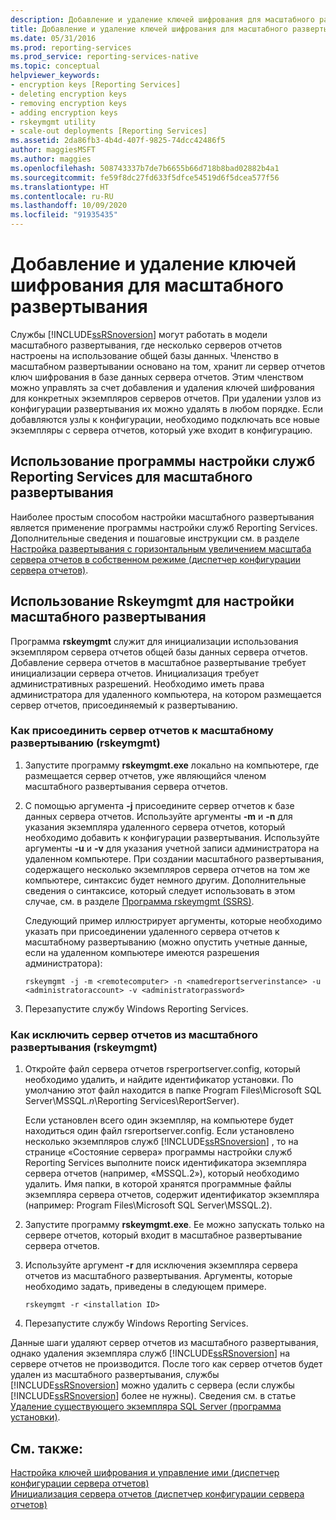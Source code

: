 ```yaml
---
description: Добавление и удаление ключей шифрования для масштабного развертывания
title: Добавление и удаление ключей шифрования для масштабного развертывания | Документы Майкрософт
ms.date: 05/31/2016
ms.prod: reporting-services
ms.prod_service: reporting-services-native
ms.topic: conceptual
helpviewer_keywords:
- encryption keys [Reporting Services]
- deleting encryption keys
- removing encryption keys
- adding encryption keys
- rskeymgmt utility
- scale-out deployments [Reporting Services]
ms.assetid: 2da86fb3-4b4d-407f-9825-74dcc42486f5
author: maggiesMSFT
ms.author: maggies
ms.openlocfilehash: 508743337b7de7b6655b66d718b8bad02882b4a1
ms.sourcegitcommit: fe59f8dc27fd633f5dfce54519d6f5dcea577f56
ms.translationtype: HT
ms.contentlocale: ru-RU
ms.lasthandoff: 10/09/2020
ms.locfileid: "91935435"
---
```

# <a name="add-and-remove-encryption-keys-for-scale-out-deployment"></a>Добавление и удаление ключей шифрования для масштабного развертывания
  Службы [!INCLUDE[ssRSnoversion](../../includes/ssrsnoversion-md.md)] могут работать в модели масштабного развертывания, где несколько серверов отчетов настроены на использование общей базы данных. Членство в масштабном развертывании основано на том, хранит ли сервер отчетов ключ шифрования в базе данных сервера отчетов. Этим членством можно управлять за счет добавления и удаления ключей шифрования для конкретных экземпляров серверов отчетов. При удалении узлов из конфигурации развертывания их можно удалять в любом порядке. Если добавляются узлы к конфигурации, необходимо подключать все новые экземпляры с сервера отчетов, который уже входит в конфигурацию.  
  
## <a name="using-the-reporting-services-configuration-tool-to-configure-scale-out-deployment"></a>Использование программы настройки служб Reporting Services для масштабного развертывания  
 Наиболее простым способом настройки масштабного развертывания является применение программы настройки служб Reporting Services. Дополнительные сведения и пошаговые инструкции см. в разделе [Настройка развертывания с горизонтальным увеличением масштаба сервера отчетов в собственном режиме (диспетчер конфигурации сервера отчетов)](../../reporting-services/install-windows/configure-a-native-mode-report-server-scale-out-deployment.md).  
  
## <a name="using-rskeymgmt-to-configure-scale-out-deployment"></a>Использование Rskeymgmt для настройки масштабного развертывания  
 Программа **rskeymgmt** служит для инициализации использования экземпляром сервера отчетов общей базы данных сервера отчетов. Добавление сервера отчетов в масштабное развертывание требует инициализации сервера отчетов. Инициализация требует административных разрешений. Необходимо иметь права администратора для удаленного компьютера, на котором размещается сервер отчетов, присоединяемый к развертыванию.  
  
### <a name="how-to-join-a-report-server-to-a-scale-out-deployment-rskeymgmt"></a>Как присоединить сервер отчетов к масштабному развертыванию (rskeymgmt)  
  
1.  Запустите программу **rskeymgmt.exe** локально на компьютере, где размещается сервер отчетов, уже являющийся членом масштабного развертывания сервера отчетов.  
  
2.  С помощью аргумента **-j** присоедините сервер отчетов к базе данных сервера отчетов. Используйте аргументы **-m** и **-n** для указания экземпляра удаленного сервера отчетов, который необходимо добавить к конфигурации развертывания. Используйте аргументы **-u** и **-v** для указания учетной записи администратора на удаленном компьютере. При создании масштабного развертывания, содержащего несколько экземпляров сервера отчетов на том же компьютере, синтаксис будет немного другим. Дополнительные сведения о синтаксисе, который следует использовать в этом случае, см. в разделе [Программа rskeymgmt (SSRS)](../../reporting-services/tools/rskeymgmt-utility-ssrs.md).  
  
     Следующий пример иллюстрирует аргументы, которые необходимо указать при присоединении удаленного сервера отчетов к масштабному развертыванию (можно опустить учетные данные, если на удаленном компьютере имеются разрешения администратора):  
  
    ```  
    rskeymgmt -j -m <remotecomputer> -n <namedreportserverinstance> -u <administratoraccount> -v <administratorpassword>  
    ```
3. Перезапустите службу Windows Reporting Services.
  
### <a name="how-to-remove-a-report-server-from-a-scale-out-deployment-rskeymgmt"></a>Как исключить сервер отчетов из масштабного развертывания (rskeymgmt)  
  
1.  Откройте файл сервера отчетов rsperportserver.config, который необходимо удалить, и найдите идентификатор установки. По умолчанию этот файл находится в папке Program Files\Microsoft SQL Server\MSSQL.*n*\Reporting Services\ReportServer).  
  
     Если установлен всего один экземпляр, на компьютере будет находиться один файл rsreportserver.config. Если установлено несколько экземпляров служб [!INCLUDE[ssRSnoversion](../../includes/ssrsnoversion-md.md)] , то на странице «Состояние сервера» программы настройки служб Reporting Services выполните поиск идентификатора экземпляра сервера отчетов (например, «MSSQL.2»), который необходимо удалить. Имя папки, в которой хранятся программные файлы экземпляра сервера отчетов, содержит идентификатор экземпляра (например: Program Files\Microsoft SQL Server\MSSQL.2).  
  
2.  Запустите программу **rskeymgmt.exe**. Ее можно запускать только на сервере отчетов, который входит в масштабное развертывание сервера отчетов.  
  
3.  Используйте аргумент **-r** для исключения экземпляра сервера отчетов из масштабного развертывания. Аргументы, которые необходимо задать, приведены в следующем примере.  
  
    ```  
    rskeymgmt -r <installation ID>  
    ```  
4. Перезапустите службу Windows Reporting Services.
  
 Данные шаги удаляют сервер отчетов из масштабного развертывания, однако удаления экземпляра служб [!INCLUDE[ssRSnoversion](../../includes/ssrsnoversion-md.md)] на сервере отчетов не производится. После того как сервер отчетов будет удален из масштабного развертывания, службы [!INCLUDE[ssRSnoversion](../../includes/ssrsnoversion-md.md)] можно удалить с сервера (если службы [!INCLUDE[ssRSnoversion](../../includes/ssrsnoversion-md.md)] более не нужны). Сведения см. в статье [Удаление существующего экземпляра SQL Server &#40;программа установки&#41;](../../sql-server/install/uninstall-an-existing-instance-of-sql-server-setup.md).
  
## <a name="see-also"></a>См. также:  
 [Настройка ключей шифрования и управление ими (диспетчер конфигурации сервера отчетов)](../../reporting-services/install-windows/ssrs-encryption-keys-manage-encryption-keys.md)   
 [Инициализация сервера отчетов (диспетчер конфигурации сервера отчетов)](../../reporting-services/install-windows/ssrs-encryption-keys-initialize-a-report-server.md)  
  
  
